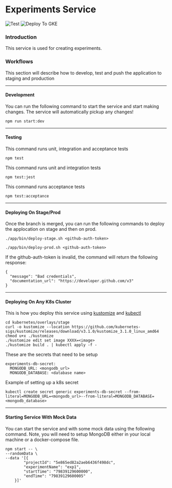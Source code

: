 # Experiments Service

![Test](https://github.com/nj20/grizzly_bear-experiments/workflows/test/badge.svg?branch=master) ![Deploy To GKE](https://github.com/nj20/grizzly_bear-experiments/workflows/Deploy%20To%20GKE/badge.svg?branch=master)

### Introduction

This service is used for creating experiments.


### Workflows

This section will describe how to develop, test and push the application to staging and production

---

#### Development

You can run the following command to start the service and start making changes. The service will automatically pickup any changes!
```
npm run start:dev
```

---

#### Testing

This command runs unit, integration and acceptance tests
```
npm test
```

This command runs unit and integration tests
```
npm test:jest
```

This command runs acceptance tests
```
npm test:acceptance
```

---

#### Deploying On Stage/Prod

Once the branch is merged, you can run the following commands to deploy the applocation on stage and then on prod.

```
./app/bin/deploy-stage.sh <github-auth-token>
```
```
./app/bin/deploy-prod.sh <github-auth-token>
```
If the github-auth-token is invalid, the command will return the following response:
```
{
  "message": "Bad credentials",
  "documentation_url": "https://developer.github.com/v3"
}
```

---

#### Deploying On Any K8s Cluster

This is how you deploy this service using [kustomize](https://kustomize.io/) and [kubectl](https://kubernetes.io/docs/tasks/tools/install-kubectl/)
```
cd kubernetes/overlays/stage
curl -o kustomize --location https://github.com/kubernetes-sigs/kustomize/releases/download/v3.1.0/kustomize_3.1.0_linux_amd64
chmod u+x ./kustomize
./kustomize edit set image XXXX=<image>
./kustomize build . | kubectl apply -f -
```

These are the secrets that need to be setup

```
experiments-db-secret:
  MONGODB_URL: <mongodb_url>
  MONGODB_DATABASE: <database name>
```


Example of setting up a k8s secret

```
kubectl create secret generic experiments-db-secret --from-literal=MONGODB_URL=<mongodb_url>--from-literal=MONGODB_DATABASE=<mongodb_database>
```

---

#### Starting Service With Mock Data

You can start the service and with some mock data using the following command. Note, you will need to setup MongoDB either in your local machine or a docker-compose file. 

```
npm start -- \
--randomData \
--data '[{
        "projectId": "5e865ed82a2aeb6436f498dc",
        "experimentName": "exp1",
        "startTime": "79839129600000",
        "endTime": "79839129600005"
    }]'
```